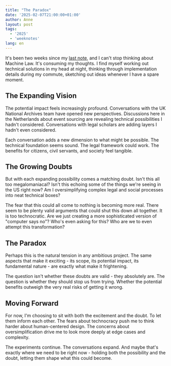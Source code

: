 ```yaml
---
title: "The Paradox"
date: '2025-02-07T21:00:00+01:00'
author: Anne
layout: post
tags:
  - '2025'
  - 'weeknotes'
lang: en
---
```


It's been two weeks since my [last note](/2025/01/25/machine-law.html), and I can't stop thinking about
Machine Law. It's consuming my thoughts. I find myself working out technical solutions in my head at night, thinking
through implementation details during my commute, sketching out ideas whenever I have a spare moment.

## The Expanding Vision

The potential impact feels increasingly profound. Conversations with the UK National Archives team have opened new
perspectives. Discussions here in the Netherlands about event sourcing are revealing technical possibilities I hadn't
considered. Conversations with legal scholars are adding layers I hadn't even considered.

Each conversation adds a new dimension to what might be possible. The technical foundation seems sound. The legal
framework could work. The benefits for citizens, civil servants, and society feel tangible.

## The Growing Doubts

But with each expanding possibility comes a matching doubt. Isn't this all too megalomaniacal?
Isn't this echoing some of the things we're seeing in the US right now?
Am I oversimplifying complex legal and social processes into neat technical boxes?

The fear that this could all come to nothing is becoming more real. There seem to be plenty valid arguments that could
shut this down all together. It is too technocratic. Are we just creating a more sophisticated version of "computer
says no"? Who's even asking for this? Who are we to even attempt this transformation?

## The Paradox

Perhaps this is the natural tension in any ambitious project. The same aspects that make it exciting - its scope, its
potential impact, its fundamental nature - are exactly what make it frightening.

The question isn't whether these doubts are valid - they absolutely are. The question is whether they should stop us
from trying. Whether the potential benefits outweigh the very real risks of getting it wrong.

## Moving Forward

For now, I'm choosing to sit with both the excitement and the doubt. To let them inform each other. The fears about
technocracy push me to think harder about human-centered design. The concerns about oversimplification drive me to look
more deeply at edge cases and complexity.

The experiments continue. The conversations expand. And maybe that's exactly where we need to be right now - holding
both the possibility and the doubt, letting them shape what this could become.
